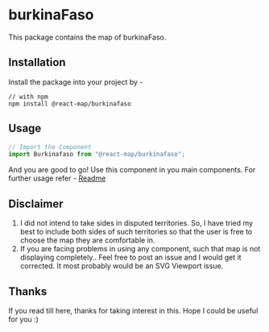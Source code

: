 # burkinaFaso
This package contains the map of burkinaFaso. 
## Installation
Install the package into your project by -
```
// with npm
npm install @react-map/burkinafaso
```
## Usage 
```jsx
// Import the Component
import Burkinafaso from "@react-map/burkinafaso";
```
And you are good to go! Use this component in you main components.
For further usage refer - [Readme](https://github.com/shubhexists/react-maps?tab=readme-ov-file#usage)
## Disclaimer 
1) I did not intend to take sides in disputed territories. So, I have tried my best to include both sides of such territories so that the user is free to choose the map they are comfortable in. 
2) If you are facing problems in using any component, such that map is not displaying completely.. Feel free to post an issue and I would get it corrected. It most probably would be an SVG Viewport issue.
## Thanks 
If you read till here, thanks for taking interest in this. Hope I could be useful for you :)